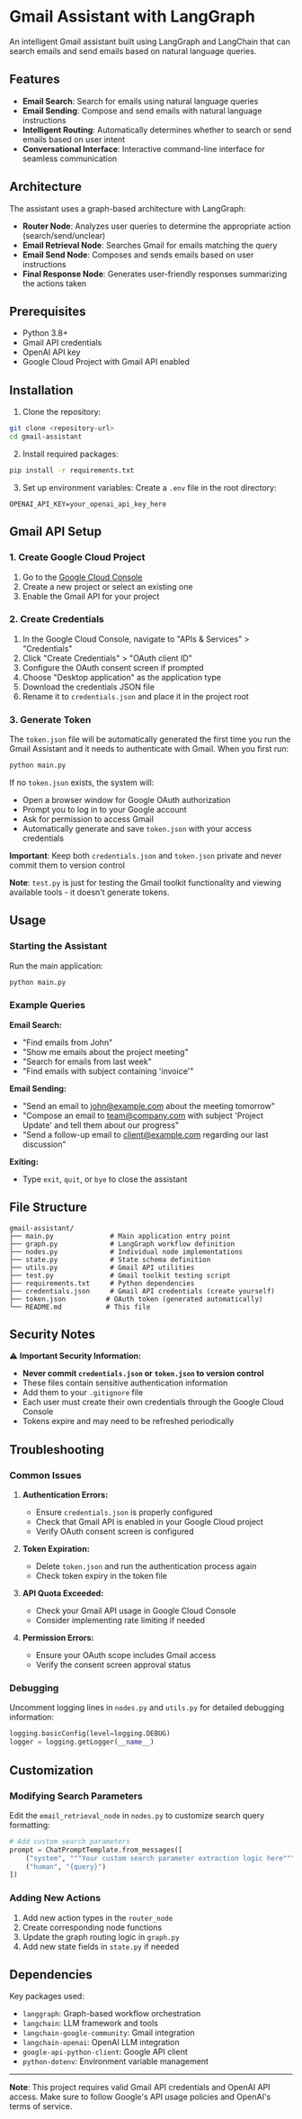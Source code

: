 # Gmail Assistant with LangGraph

An intelligent Gmail assistant built using LangGraph and LangChain that can search emails and send emails based on natural language queries.

## Features

- **Email Search**: Search for emails using natural language queries
- **Email Sending**: Compose and send emails with natural language instructions
- **Intelligent Routing**: Automatically determines whether to search or send emails based on user intent
- **Conversational Interface**: Interactive command-line interface for seamless communication

## Architecture

The assistant uses a graph-based architecture with LangGraph:

- **Router Node**: Analyzes user queries to determine the appropriate action (search/send/unclear)
- **Email Retrieval Node**: Searches Gmail for emails matching the query
- **Email Send Node**: Composes and sends emails based on user instructions
- **Final Response Node**: Generates user-friendly responses summarizing the actions taken

## Prerequisites

- Python 3.8+
- Gmail API credentials
- OpenAI API key
- Google Cloud Project with Gmail API enabled

## Installation

1. Clone the repository:
```bash
git clone <repository-url>
cd gmail-assistant
```

2. Install required packages:
```bash
pip install -r requirements.txt
```

3. Set up environment variables:
Create a `.env` file in the root directory:
```env
OPENAI_API_KEY=your_openai_api_key_here
```

## Gmail API Setup

### 1. Create Google Cloud Project

1. Go to the [Google Cloud Console](https://console.cloud.google.com/)
2. Create a new project or select an existing one
3. Enable the Gmail API for your project

### 2. Create Credentials

1. In the Google Cloud Console, navigate to "APIs & Services" > "Credentials"
2. Click "Create Credentials" > "OAuth client ID"
3. Configure the OAuth consent screen if prompted
4. Choose "Desktop application" as the application type
5. Download the credentials JSON file
6. Rename it to `credentials.json` and place it in the project root

### 3. Generate Token

The `token.json` file will be automatically generated the first time you run the Gmail Assistant and it needs to authenticate with Gmail. When you first run:

```bash
python main.py
```

If no `token.json` exists, the system will:
- Open a browser window for Google OAuth authorization
- Prompt you to log in to your Google account
- Ask for permission to access Gmail
- Automatically generate and save `token.json` with your access credentials

**Important**: Keep both `credentials.json` and `token.json` private and never commit them to version control

**Note**: `test.py` is just for testing the Gmail toolkit functionality and viewing available tools - it doesn't generate tokens.

## Usage

### Starting the Assistant

Run the main application:
```bash
python main.py
```

### Example Queries

**Email Search:**
- "Find emails from John"
- "Show me emails about the project meeting"
- "Search for emails from last week"
- "Find emails with subject containing 'invoice'"

**Email Sending:**
- "Send an email to john@example.com about the meeting tomorrow"
- "Compose an email to team@company.com with subject 'Project Update' and tell them about our progress"
- "Send a follow-up email to client@example.com regarding our last discussion"

**Exiting:**
- Type `exit`, `quit`, or `bye` to close the assistant

## File Structure

```
gmail-assistant/
├── main.py              # Main application entry point
├── graph.py             # LangGraph workflow definition
├── nodes.py             # Individual node implementations
├── state.py             # State schema definition
├── utils.py             # Gmail API utilities
├── test.py              # Gmail toolkit testing script
├── requirements.txt     # Python dependencies
├── credentials.json     # Gmail API credentials (create yourself)
├── token.json          # OAuth token (generated automatically)
└── README.md           # This file
```

## Security Notes

⚠️ **Important Security Information:**

- **Never commit `credentials.json` or `token.json` to version control**
- These files contain sensitive authentication information
- Add them to your `.gitignore` file
- Each user must create their own credentials through the Google Cloud Console
- Tokens expire and may need to be refreshed periodically

## Troubleshooting

### Common Issues

1. **Authentication Errors:**
   - Ensure `credentials.json` is properly configured
   - Check that Gmail API is enabled in your Google Cloud project
   - Verify OAuth consent screen is configured

2. **Token Expiration:**
   - Delete `token.json` and run the authentication process again
   - Check token expiry in the token file

3. **API Quota Exceeded:**
   - Check your Gmail API usage in Google Cloud Console
   - Consider implementing rate limiting if needed

4. **Permission Errors:**
   - Ensure your OAuth scope includes Gmail access
   - Verify the consent screen approval status

### Debugging

Uncomment logging lines in `nodes.py` and `utils.py` for detailed debugging information:
```python
logging.basicConfig(level=logging.DEBUG)
logger = logging.getLogger(__name__)
```

## Customization

### Modifying Search Parameters

Edit the `email_retrieval_node` in `nodes.py` to customize search query formatting:
```python
# Add custom search parameters
prompt = ChatPromptTemplate.from_messages([
    ("system", """Your custom search parameter extraction logic here"""),
    ("human", "{query}")
])
```

### Adding New Actions

1. Add new action types in the `router_node`
2. Create corresponding node functions
3. Update the graph routing logic in `graph.py`
4. Add new state fields in `state.py` if needed

## Dependencies

Key packages used:
- `langgraph`: Graph-based workflow orchestration
- `langchain`: LLM framework and tools
- `langchain-google-community`: Gmail integration
- `langchain-openai`: OpenAI LLM integration
- `google-api-python-client`: Google API client
- `python-dotenv`: Environment variable management



---

**Note**: This project requires valid Gmail API credentials and OpenAI API access. Make sure to follow Google's API usage policies and OpenAI's terms of service.
